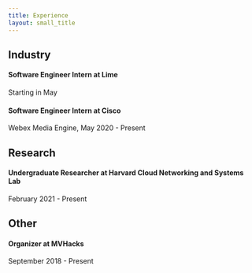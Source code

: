 ```yaml
---
title: Experience
layout: small_title
---
```


<h2>Industry</h2>
<div class="metadata">
    <h4>Software Engineer Intern at Lime</h4>
    <p class="duration">Starting in May</p>
</div>

<div class="metadata">
    <h4>Software Engineer Intern at Cisco</h4>
    <p class="duration">Webex Media Engine, May 2020 - Present</p>
</div>

<h2>Research</h2>
<div class="metadata">
    <h4>Undergraduate Researcher at Harvard Cloud Networking and Systems Lab</h4>
    <p class="duration">February 2021 - Present</p>
</div>

<h2>Other</h2>
<div class="metadata">
    <h4>Organizer at MVHacks</h4>
    <p class="duration">September 2018 - Present</p>
</div>
